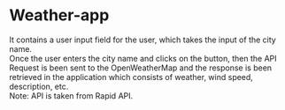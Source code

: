 # Weather-app
It contains a user input field for the user, which takes the input of the city name.<br>
Once the user enters the city name and clicks on the button, then the API Request is been sent to the OpenWeatherMap and the response is been retrieved in the application which consists of weather, wind speed, description, etc.<br>
Note: API is taken from Rapid API.
